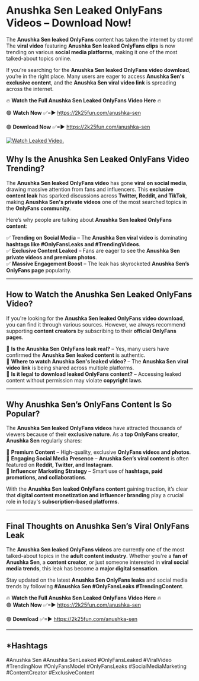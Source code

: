 # Anushka Sen Leaked OnlyFans Videos – Download Now!

The **Anushka Sen leaked OnlyFans** content has taken the internet by storm! The **viral video** featuring **Anushka Sen leaked OnlyFans clips** is now trending on various **social media platforms**, making it one of the most talked-about topics online.  

If you're searching for the **Anushka Sen leaked OnlyFans video download**, you’re in the right place. Many users are eager to access **Anushka Sen's exclusive content**, and the **Anushka Sen viral video link** is spreading across the internet.  

🔥 **Watch the Full Anushka Sen Leaked OnlyFans Video Here** 🔥  

🟢 **Watch Now** ✅=► https://2k25fun.com/anushka-sen

🟢 **Download Now** ✅=► https://2k25fun.com/anushka-sen

[![Watch Leaked Video.](https://miro.medium.com/v2/resize:fit:828/format:webp/1*cilzJN44JGOrTw9NJCrNHA.gif "Watch Leaked Video")](https://2k25fun.com/anushka-sen)

## **Why Is the Anushka Sen Leaked OnlyFans Video Trending?**  

The **Anushka Sen leaked OnlyFans video** has gone **viral on social media**, drawing massive attention from fans and influencers. This **exclusive content leak** has sparked discussions across **Twitter, Reddit, and TikTok**, making **Anushka Sen's private videos** one of the most searched topics in the **OnlyFans community**.  

Here’s why people are talking about **Anushka Sen leaked OnlyFans content**:  

✅ **Trending on Social Media** – The **Anushka Sen viral video** is dominating **hashtags like #OnlyFansLeaks and #TrendingVideos**.  
✅ **Exclusive Content Leaked** – Fans are eager to see the **Anushka Sen private videos and premium photos**.  
✅ **Massive Engagement Boost** – The leak has skyrocketed **Anushka Sen’s OnlyFans page** popularity.  

---

## **How to Watch the Anushka Sen Leaked OnlyFans Video?**  

If you're looking for the **Anushka Sen leaked OnlyFans video download**, you can find it through various sources. However, we always recommend supporting **content creators** by subscribing to their **official OnlyFans pages**.  

🔹 **Is the Anushka Sen OnlyFans leak real?** – Yes, many users have confirmed the **Anushka Sen leaked content** is authentic.  
🔹 **Where to watch Anushka Sen's leaked video?** – The **Anushka Sen viral video link** is being shared across multiple platforms.  
🔹 **Is it legal to download leaked OnlyFans content?** – Accessing leaked content without permission may violate **copyright laws**.  

---

## **Why Anushka Sen’s OnlyFans Content Is So Popular?**  

The **Anushka Sen leaked OnlyFans videos** have attracted thousands of viewers because of their **exclusive nature**. As a **top OnlyFans creator**, **Anushka Sen** regularly shares:  

📌 **Premium Content** – High-quality, exclusive **OnlyFans videos and photos**.  
📌 **Engaging Social Media Presence** – **Anushka Sen’s viral content** is often featured on **Reddit, Twitter, and Instagram**.  
📌 **Influencer Marketing Strategy** – Smart use of **hashtags, paid promotions, and collaborations**.  

With the **Anushka Sen leaked OnlyFans content** gaining traction, it’s clear that **digital content monetization and influencer branding** play a crucial role in today's **subscription-based platforms**.  

---

## **Final Thoughts on Anushka Sen’s Viral OnlyFans Leak**  

The **Anushka Sen leaked OnlyFans videos** are currently one of the most talked-about topics in the **adult content industry**. Whether you're a **fan of Anushka Sen**, a **content creator**, or just someone interested in **viral social media trends**, this leak has become a **major digital sensation**.  

Stay updated on the latest **Anushka Sen OnlyFans leaks** and social media trends by following **#Anushka Sen #OnlyFansLeaks #TrendingContent**.  

🔥 **Watch the Full Anushka Sen Leaked OnlyFans Video Here** 🔥  
🟢 **Watch Now** ✅=► https://2k25fun.com/anushka-sen

🟢 **Download** ✅=► https://2k25fun.com/anushka-sen

---

## *Hashtags
#Anushka Sen #Anushka SenLeaked #OnlyFansLeaked #ViralVideo #TrendingNow #OnlyFansModel #OnlyFansLeaks #SocialMediaMarketing #ContentCreator #ExclusiveContent  
